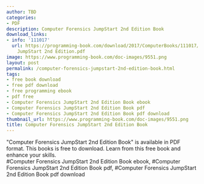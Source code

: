 ```yaml
---
author: TBD
categories:
- PDF
description: Computer Forensics JumpStart 2nd Edition Book
download_links:
- info: '111017'
  url: https://programming-book.com/download/2017/ComputerBooks/111017/Computer Forensics
    JumpStart 2nd Edition.pdf
image: https://www.programming-book.com/doc-images/9551.png
layout: post
permalink: /computer-forensics-jumpstart-2nd-edition-book.html
tags:
- free book download
- free pdf download
- free programming ebook
- pdf free
- Computer Forensics JumpStart 2nd Edition Book ebook
- Computer Forensics JumpStart 2nd Edition Book pdf
- Computer Forensics JumpStart 2nd Edition Book pdf download
thumbnail_url: https://www.programming-book.com/doc-images/9551.png
title: Computer Forensics JumpStart 2nd Edition Book
---
```


 
<div class="item-desc text-justify">
  "Computer Forensics JumpStart 2nd Edition Book" is available in PDF format. This books is free to download. Learn from this free book and enhance your skills.
  <br>
  #Computer Forensics JumpStart 2nd Edition Book ebook, #Computer Forensics JumpStart 2nd Edition Book pdf, #Computer Forensics JumpStart 2nd Edition Book pdf download
</div>